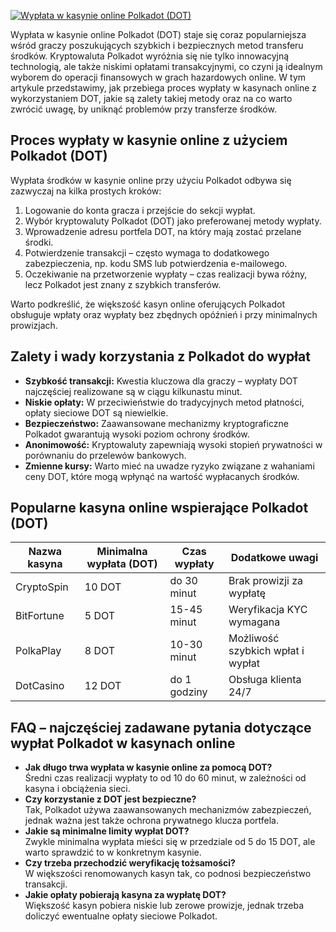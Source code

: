 [![Wypłata w kasynie online Polkadot (DOT)](https://123-caf.pages.dev/gitsignup.png)](https://vrmoo.ru/Bt82HjjY)

<p>Wypłata w kasynie online Polkadot (DOT) staje się coraz popularniejsza wśród graczy poszukujących szybkich i bezpiecznych metod transferu środków. Kryptowaluta Polkadot wyróżnia się nie tylko innowacyjną technologią, ale także niskimi opłatami transakcyjnymi, co czyni ją idealnym wyborem do operacji finansowych w grach hazardowych online. W tym artykule przedstawimy, jak przebiega proces wypłaty w kasynach online z wykorzystaniem DOT, jakie są zalety takiej metody oraz na co warto zwrócić uwagę, by uniknąć problemów przy transferze środków.</p>  <h2>Proces wypłaty w kasynie online z użyciem Polkadot (DOT)</h2> <p>Wypłata środków w kasynie online przy użyciu Polkadot odbywa się zazwyczaj na kilka prostych kroków:</p> <ol> <li>Logowanie do konta gracza i przejście do sekcji wypłat.</li> <li>Wybór kryptowaluty Polkadot (DOT) jako preferowanej metody wypłaty.</li> <li>Wprowadzenie adresu portfela DOT, na który mają zostać przelane środki.</li> <li>Potwierdzenie transakcji – często wymaga to dodatkowego zabezpieczenia, np. kodu SMS lub potwierdzenia e-mailowego.</li> <li>Oczekiwanie na przetworzenie wypłaty – czas realizacji bywa różny, lecz Polkadot jest znany z szybkich transferów.</li> </ol> <p>Warto podkreślić, że większość kasyn online oferujących Polkadot obsługuje wpłaty oraz wypłaty bez zbędnych opóźnień i przy minimalnych prowizjach.</p>  <h2>Zalety i wady korzystania z Polkadot do wypłat</h2> <ul> <li><strong>Szybkość transakcji:</strong> Kwestia kluczowa dla graczy – wypłaty DOT najczęściej realizowane są w ciągu kilkunastu minut.</li> <li><strong>Niskie opłaty:</strong> W przeciwieństwie do tradycyjnych metod płatności, opłaty sieciowe DOT są niewielkie.</li> <li><strong>Bezpieczeństwo:</strong> Zaawansowane mechanizmy kryptograficzne Polkadot gwarantują wysoki poziom ochrony środków.</li> <li><strong>Anonimowość:</strong> Kryptowaluty zapewniają wysoki stopień prywatności w porównaniu do przelewów bankowych.</li> <li><strong>Zmienne kursy:</strong> Warto mieć na uwadze ryzyko związane z wahaniami ceny DOT, które mogą wpłynąć na wartość wypłacanych środków.</li> </ul>  <h2>Popularne kasyna online wspierające Polkadot (DOT)</h2> <table>   <thead>     <tr>       <th>Nazwa kasyna</th>       <th>Minimalna wypłata (DOT)</th>       <th>Czas wypłaty</th>       <th>Dodatkowe uwagi</th>     </tr>   </thead>   <tbody>     <tr>       <td>CryptoSpin</td>       <td>10 DOT</td>       <td>do 30 minut</td>       <td>Brak prowizji za wypłatę</td>     </tr>     <tr>       <td>BitFortune</td>       <td>5 DOT</td>       <td>15-45 minut</td>       <td>Weryfikacja KYC wymagana</td>     </tr>     <tr>       <td>PolkaPlay</td>       <td>8 DOT</td>       <td>10-30 minut</td>       <td>Możliwość szybkich wpłat i wypłat</td>     </tr>     <tr>       <td>DotCasino</td>       <td>12 DOT</td>       <td>do 1 godziny</td>       <td>Obsługa klienta 24/7</td>     </tr>   </tbody> </table>  <h2>FAQ – najczęściej zadawane pytania dotyczące wypłat Polkadot w kasynach online</h2> <ul> <li><strong>Jak długo trwa wypłata w kasynie online za pomocą DOT?</strong><br>Średni czas realizacji wypłaty to od 10 do 60 minut, w zależności od kasyna i obciążenia sieci.</li> <li><strong>Czy korzystanie z DOT jest bezpieczne?</strong><br>Tak, Polkadot używa zaawansowanych mechanizmów zabezpieczeń, jednak ważna jest także ochrona prywatnego klucza portfela.</li> <li><strong>Jakie są minimalne limity wypłat DOT?</strong><br>Zwykle minimalna wypłata mieści się w przedziale od 5 do 15 DOT, ale warto sprawdzić to w konkretnym kasynie.</li> <li><strong>Czy trzeba przechodzić weryfikację tożsamości?</strong><br>W większości renomowanych kasyn tak, co podnosi bezpieczeństwo transakcji.</li> <li><strong>Jakie opłaty pobierają kasyna za wypłatę DOT?</strong><br>Większość kasyn pobiera niskie lub zerowe prowizje, jednak trzeba doliczyć ewentualne opłaty sieciowe Polkadot.</li> </ul>